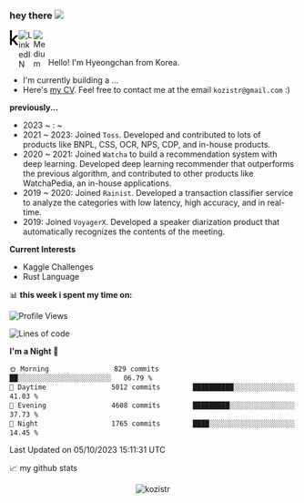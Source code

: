 ### hey there <img src="https://media.giphy.com/media/hvRJCLFzcasrR4ia7z/giphy.gif" width="25px">

<div class="icons">
  <a href="https://kaggle.com/kozistr">
    <img align="left" alt="Kaggle" width="16px" src="assets/kaggle-brands.svg" />
  </a>
  <a href="https://www.linkedin.com/in/kozistr/">
    <img align="left" alt="LinkedIN" width="26px" src="https://github.com/gauravghongde/social-icons/blob/master/SVG/Color/LinkedIN.svg" />
  </a>
  <a href="https://medium.com/@kozistr">
    <img align="left" alt="Medium" width="26px" src="https://github.com/gauravghongde/social-icons/blob/master/SVG/Color/Medium.svg" />
  </a>
  <br />
</div>

<br />

Hello! I'm Hyeongchan from Korea.

* I'm currently building a ...
* Here's [my CV](http://kozistr.tech/about). Feel free to contact me at the email `kozistr@gmail.com` :)

**previously...**

* 2023 ~ : ~
* 2021 ~ 2023: Joined `Toss`. Developed and contributed to lots of products like BNPL, CSS, OCR, NPS, CDP, and in-house products.
* 2020 ~ 2021: Joined `Watcha` to build a recommendation system with deep learning. Developed deep learning recommender that outperforms the previous algorithm, and contributed to other products like WatchaPedia, an in-house applications.
* 2019 ~ 2020: Joined `Rainist`. Developed a transaction classifier service to analyze the categories with low latency, high accuracy, and in real-time.
* 2019: Joined `VoyagerX`. Developed a speaker diarization product that automatically recognizes the contents of the meeting.

**Current Interests**

* Kaggle Challenges
* Rust Language

📊 **this week i spent my time on:**
<!--START_SECTION:waka-->
![Profile Views](http://img.shields.io/badge/Profile%20Views-12-blue)

![Lines of code](https://img.shields.io/badge/From%20Hello%20World%20I%27ve%20Written-4.5%20million%20lines%20of%20code-blue)

**I'm a Night 🦉** 

```text
🌞 Morning                829 commits         ██░░░░░░░░░░░░░░░░░░░░░░░   06.79 % 
🌆 Daytime                5012 commits        ██████████░░░░░░░░░░░░░░░   41.03 % 
🌃 Evening                4608 commits        █████████░░░░░░░░░░░░░░░░   37.73 % 
🌙 Night                  1765 commits        ████░░░░░░░░░░░░░░░░░░░░░   14.45 % 
```



 Last Updated on 05/10/2023 15:11:31 UTC
<!--END_SECTION:waka-->

📈 my github stats

<p align="center"> <img src="https://github-readme-stats.vercel.app/api?username=kozistr&show_icons=true&theme=gotham" alt="kozistr" />

